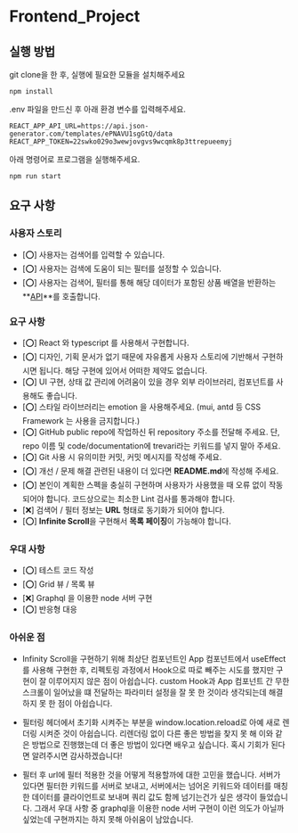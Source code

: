 # Frontend_Project

## 실행 방법

git clone을 한 후, 실행에 필요한 모듈을 설치해주세요

```
npm install
```

.env 파일을 만드신 후 아래 환경 변수를 입력해주세요.

```
REACT_APP_API_URL=https://api.json-generator.com/templates/ePNAVU1sgGtQ/data
REACT_APP_TOKEN=22swko029o3wewjovgvs9wcqmk8p3ttrepueemyj
```

아래 명령어로 프로그램을 실행해주세요.

```
npm run start
```

## 요구 사항

### 사용자 스토리

- [⭕️] 사용자는 검색어를 입력할 수 있습니다.
- [⭕️] 사용자는 검색에 도움이 되는 필터를 설정할 수 있습니다.
- [⭕️] 사용자는 검색어, 필터를 통해 해당 데이터가 포함된 상품 배열을 반환하는 **[API](https://api.json-generator.com/templates/ePNAVU1sgGtQ/data)**를 호출합니다.

### 요구 사항

- [⭕️] React 와 typescript 를 사용해서 구현합니다.
- [⭕️] 디자인, 기획 문서가 없기 때문에 자유롭게 사용자 스토리에 기반해서 구현하시면 됩니다. 해당 구현에 있어서 어떠한 제약도 없습니다.
- [⭕️] UI 구현, 상태 값 관리에 어려움이 있을 경우 외부 라이브러리, 컴포넌트를 사용해도 좋습니다.
- [⭕️] 스타일 라이브러리는 emotion 을 사용해주세요. (mui, antd 등 CSS Framework 는 사용을 금지합니다.)
- [⭕️] GitHub public repo에 작업하신 뒤 repository 주소를 전달해 주세요. 단, repo 이름 및 code/documentation에 trevari라는 키워드를 넣지 말아 주세요.
- [⭕️] Git 사용 시 유의미한 커밋, 커밋 메시지를 작성해 주세요.
- [⭕️] 개선 / 문제 해결 관련된 내용이 더 있다면 **README.md**에 작성해 주세요.
- [⭕️] 본인이 계획한 스펙을 충실히 구현하며 사용자가 사용했을 때 오류 없이 작동되어야 합니다. 코드상으로는 최소한 Lint 검사를 통과해야 합니다.
- [❌] 검색어 / 필터 정보는 **URL** 형태로 동기화가 되어야 합니다.
- [⭕️] **Infinite Scroll**을 구현해서 **목록 페이징**이 가능해야 합니다.

### 우대 사항

- [⭕️] 테스트 코드 작성
- [⭕️] Grid 뷰 / 목록 뷰
- [❌] Graphql 을 이용한 node 서버 구현
- [⭕️] 반응형 대응

### 아쉬운 점

- Infinity Scroll을 구현하기 위해 최상단 컴포넌트인 App 컴포넌트에서 useEffect를 사용해 구현한 후, 리펙토링 과정에서 Hook으로 따로 빼주는 시도를 했지만 구현이 잘 이루어지지 않은 점이 아쉽습니다. custom Hook과 App 컴포넌트 간 무한 스크롤이 일어났을 떄 전달하는 파라미터 설정을 잘 못 한 것이라 생각되는데 해결 하지 못 한 점이 아쉽습니다.

- 필터링 헤더에서 초기화 시켜주는 부분을 window.location.reload로 아예 새로 렌더링 시켜준 것이 아쉽습니다. 리렌더링 없이 다른 좋은 방법을 찾지 못 해 이와 같은 방법으로 진행했는데 더 좋은 방법이 있다면 배우고 싶습니다.
  혹시 기회가 된다면 알려주시면 감사하겠습니다!

- 필터 후 url에 필터 적용한 것을 어떻게 적용할까에 대한 고민을 했습니다. 서버가 있다면 필터한 키워드를 서버로 보내고, 서버에서는 넘어온 키워드와 데이터를 매칭한 데이터를 클라이언트로 보내며 쿼리 값도 함께 넘기는건가 싶은 생각이 들었습니다. 그래서 우대 사항 중 graphql을 이용한 node 서버 구현이 이런 의도가 아닐까 싶었는데 구현까지는 하지 못해 아쉬움이 남았습니다.
